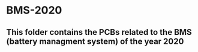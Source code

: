 # BMS-2020
This folder contains the PCBs related to the BMS (battery managment system) of the year 2020
------------------------------------------------------
